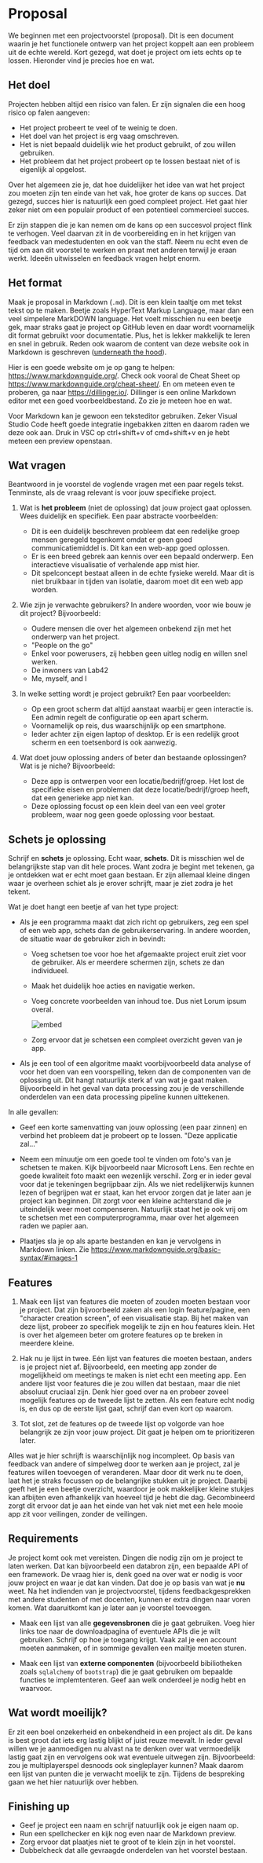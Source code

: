 # Proposal

We beginnen met een projectvoorstel (proposal). Dit is een document waarin je het functionele ontwerp van het project koppelt aan een probleem uit de echte wereld. Kort gezegd, wat doet je project om iets echts op te lossen. Hieronder vind je precies hoe en wat.

## Het doel

Projecten hebben altijd een risico van falen. Er zijn signalen die een hoog risico op falen aangeven:

- Het project probeert te veel of te weinig te doen.
- Het doel van het project is erg vaag omschreven.
- Het is niet bepaald duidelijk wie het product gebruikt, of zou willen gebruiken.
- Het probleem dat het project probeert op te lossen bestaat niet of is eigenlijk al opgelost.

Over het algemeen zie je, dat hoe duidelijker het idee van wat het project zou moeten zijn ten einde van het vak, hoe groter de kans op succes. Dat gezegd, succes hier is natuurlijk een goed compleet project. Het gaat hier zeker niet om een populair product of een potentieel commercieel succes.

Er zijn stappen die je kan nemen om de kans op een succesvol project flink te verhogen. Veel daarvan zit in de voorbereiding en in het krijgen van feedback van medestudenten en ook van the staff. Neem nu echt even de tijd om aan dit voorstel te werken en praat met anderen terwijl je eraan werkt. Ideeën uitwisselen en feedback vragen helpt enorm.

## Het format

Maak je proposal in Markdown (`.md`). Dit is een klein taaltje om met tekst tekst op te maken. Beetje zoals HyperText Markup Language, maar dan een veel simpelere MarkDOWN language. Het voelt misschien nu een beetje gek, maar straks gaat je project op GitHub leven en daar wordt voornamelijk dit format gebruikt voor documentatie. Plus, het is lekker makkelijk te leren en snel in gebruik. Reden ook waarom de content van deze website ook in Markdown is geschreven ([underneath the hood](https://raw.githubusercontent.com/minprog/project/2022/milestones/10%20proposal/10%20Proposal.md)).

Hier is een goede website om je op gang te helpen: <https://www.markdownguide.org/>. Check ook vooral de Cheat Sheet op <https://www.markdownguide.org/cheat-sheet/>. En om meteen even te proberen, ga naar <https://dillinger.io/>. Dillinger is een online Markdown editor met een goed voorbeeldbestand. Zo zie je meteen hoe en wat.

Voor Markdown kan je gewoon een teksteditor gebruiken. Zeker Visual Studio Code heeft goede integratie ingebakken zitten en daarom raden we deze ook aan. Druk in VSC op ctrl+shift+v of cmd+shift+v en je hebt meteen een preview openstaan. 

## Wat vragen

Beantwoord in je voorstel de voglende vragen met een paar regels tekst. Tenminste, als de vraag relevant is voor jouw specifieke project.

1. Wat is **het probleem** (niet de oplossing) dat jouw project gaat oplossen. Wees duidelijk en specifiek. Een paar abstracte voorbeelden:

    - Dit is een duidelijk beschreven probleem dat een redelijke groep mensen geregeld tegenkomt omdat er geen goed communicatiemiddel is. Dit kan een web-app goed oplossen.
    - Er is een breed gebrek aan kennis over een bepaald onderwerp. Een interactieve visualisatie of verhalende app mist hier.
    - Dit spelconcept bestaat alleen in de echte fysieke wereld. Maar dit is niet bruikbaar in tijden van isolatie, daarom moet dit een web app worden.

2. Wie zijn je verwachte gebruikers? In andere woorden, voor wie bouw je dit project? Bijvoorbeeld:

    - Oudere mensen die over het algemeen onbekend zijn met het onderwerp van het project.
    - "People on the go"
    - Enkel voor powerusers, zij hebben geen uitleg nodig en willen snel werken.
    - De inwoners van Lab42
    - Me, myself, and I

3. In welke setting wordt je project gebruikt? Een paar voorbeelden:

    - Op een groot scherm dat altijd aanstaat waarbij er geen interactie is. Een admin regelt de configuratie op een apart scherm.
    - Voornamelijk op reis, dus waarschijnlijk op een smartphone.
    - Ieder achter zijn eigen laptop of desktop. Er is een redelijk groot scherm en een toetsenbord is ook aanwezig.

4. Wat doet jouw oplossing anders of beter dan bestaande oplossingen? Wat is je niche? Bijvoorbeeld:

    - Deze app is ontwerpen voor een locatie/bedrijf/groep. Het lost de specifieke eisen en problemen dat deze locatie/bedrijf/groep heeft, dat een generieke app niet kan.
    - Deze oplossing focust op een klein deel van een veel groter probleem, waar nog geen goede oplossing voor bestaat.
  
## Schets je oplossing

Schrijf en **schets** je oplossing. Echt waar, **schets**. Dit is misschien wel de belangrijkste stap van dit hele proces. Want zodra je begint met tekenen, ga je ontdekken wat er echt moet gaan bestaan. Er zijn allemaal kleine dingen waar je overheen schiet als je erover schrijft, maar je ziet zodra je het tekent.

Wat je doet hangt een beetje af van het type project:

- Als je een programma maakt dat zich richt op gebruikers, zeg een spel of een web app, schets dan de gebruikerservaring. In andere woorden, de situatie waar de gebruiker zich in bevindt:

    - Voeg schetsen toe voor hoe het afgemaakte project eruit ziet voor de gebruiker. Als er meerdere schermen zijn, schets ze dan individueel.
    - Maak het duidelijk hoe acties en navigatie werken.
    - Voeg concrete voorbeelden van inhoud toe. Dus niet Lorum ipsum overal.

        ![embed](https://www.youtube.com/embed/j0vP77s_bXc)

    - Zorg ervoor dat je schetsen een compleet overzicht geven van je app.

- Als je een tool of een algoritme maakt voorbijvoorbeeld data analyse of voor het doen van een voorspelling, teken dan de componenten van de oplossing uit. Dit hangt natuurlijk sterk af van wat je gaat maken. Bijvoorbeeld in het geval van data processing zou je de verschillende onderdelen van een data processing pipeline kunnen uittekenen.

In alle gevallen:

- Geef een korte samenvatting van jouw oplossing (een paar zinnen) en verbind het probleem dat je probeert op te lossen. "Deze applicatie zal..."

- Neem een minuutje om een goede tool te vinden om foto's van je schetsen te maken. Kijk bijvoorbeeld naar Microsoft Lens. Een rechte en goede kwaliteit foto maakt een wezenlijk verschil. Zorg er in ieder geval voor dat je tekeningen begrijpbaar zijn. Als we niet redelijkerwijs kunnen lezen of begrijpen wat er staat, kan het ervoor zorgen dat je later aan je project kan beginnen. Dit zorgt voor een kleine achterstand die je uiteindelijk weer moet compenseren. Natuurlijk staat het je ook vrij om te schetsen met een computerprogramma, maar over het algemeen raden we papier aan.

- Plaatjes sla je op als aparte bestanden en kan je vervolgens in Markdown linken. Zie <https://www.markdownguide.org/basic-syntax/#images-1>

## Features

1. Maak een lijst van features die moeten of zouden moeten bestaan voor je project. Dat zijn bijvoorbeeld zaken als een login feature/pagine, een "character creation screen", of een visualisatie stap. Bij het maken van deze lijst, probeer zo specifiek mogelijk te zijn en hou features klein. Het is over het algemeen beter om grotere features op te breken in meerdere kleine.

2. Hak nu je lijst in twee. Eén lijst van features die moeten bestaan, anders is je project niet af. Bijvoorbeeld, een meeting app zonder de mogelijkheid om meetings te maken is niet echt een meeting app. Een andere lijst voor features die je zou willen dat bestaan, maar die niet absoluut cruciaal zijn. Denk hier goed over na en probeer zoveel mogelijk features op de tweede lijst te zetten. Als een feature echt nodig is, en dus op de eerste lijst gaat, schrijf dan even kort op waarom.

3. Tot slot, zet de features op de tweede lijst op volgorde van hoe belangrijk ze zijn voor jouw project. Dit gaat je helpen om te prioritizeren later.

Alles wat je hier schrijft is waarschijnlijk nog incompleet. Op basis van feedback van andere of simpelweg door te werken aan je project, zal je features willen toevoegen of veranderen. Maar door dit werk nu te doen, laat het je straks focussen op de belangrijke stukken uit je project. Daarbij geeft het je een beetje overzicht, waardoor je ook makkelijker kleine stukjes kan afbijten even afhankelijk van hoeveel tijd je hebt die dag. Gecombineerd zorgt dit ervoor dat je aan het einde van het vak niet met een hele mooie app zit voor veilingen, zonder de veilingen.

## Requirements

Je project komt ook met vereisten. Dingen die nodig zijn om je project te laten werken. Dat kan bijvoorbeeld een databron zijn, een bepaalde API of een framework. De vraag hier is, denk goed na over wat er nodig is voor jouw project en waar je dat kan vinden. Dat doe je op basis van wat je **nu** weet. Na het indienden van je projectvoorstel, tijdens feedbackgesprekken met andere studenten of met docenten, kunnen er extra dingen naar voren komen. Wat daaruitkomt kan je later aan je voorstel toevoegen.

- Maak een lijst van alle **gegevensbronen** die je gaat gebruiken. Voeg hier links toe naar de downloadpagina of eventuele APIs die je wilt gebruiken. Schrijf op hoe je toegang krijgt. Vaak zal je een account moeten aanmaken, of in sommige gevallen een mailtje moeten sturen.

- Maak een lijst van **externe componenten** (bijvoorbeeld bibiliotheken zoals `sqlalchemy` of `bootstrap`) die je gaat gebruiken om bepaalde functies te implemtenteren. Geef aan welk onderdeel je nodig hebt en waarvoor.

## Wat wordt moeilijk?

Er zit een boel onzekerheid en onbekendheid in een project als dit. De kans is best groot dat iets erg lastig blijkt of juist reuze meevalt. In ieder geval willen we je aanmoedigen nu alvast na te denken over wat vermoedelijk lastig gaat zijn en vervolgens ook wat eventuele uitwegen zijn. Bijvoorbeeld: zou je multiplayerspel desnoods ook singleplayer kunnen? Maak daarom een lijst van punten die je verwacht moelijk te zijn. Tijdens de bespreking gaan we het hier natuurlijk over hebben. 

## Finishing up

* Geef je project een naam en schrijf natuurlijk ook je eigen naam op.
* Run een spellchecker en kijk nog even naar de Markdown preview. 
* Zorg ervoor dat plaatjes niet te groot of te klein zijn in het voorstel.
* Dubbelcheck dat alle gevraagde onderdelen van het voorstel bestaan.
